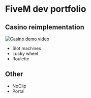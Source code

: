 
# FiveM dev portfolio

## Casino reimplementation
[![Casino demo video](https://img.youtube.com/vi/A4gcAv3gnvE/maxresdefault.jpg)](https://youtu.be/A4gcAv3gnvE)

 * Slot machines
 * Lucky wheel
 * Roulette

## Other

 * NoClip
 * Portal
